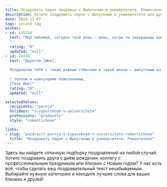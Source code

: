 ```yaml
---
title: Поздравить парня продавца с Выпускным в университете. Романтичное
description: Хотите поздравить парня с Выпускным в университете или другим праздником? Наш ИИ создаст незабываемое поздравление, а вы обязательно выделитесь среди других.  
date: 2024-11-07
tags: second tag
wishes:
- id: 115254
  text: "Мой любимый, сегодня твой день — день, когда ты завершаешь важную главу своей жизни, получая диплом продавца!  Это не просто профессия, это искусство, искусство находить подход к каждому человеку, очаровывать и дарить радость.  И как ты умело очаровываешь меня, так же уверен я, что ты будешь покорять сердца клиентов своим обаянием и профессионализмом. Пусть твой путь будет полон успехов, а  любовь наша —  ярче, чем самые лучшие витрины! С выпускным тебя, мой дорогой!
  "
  rating: "0"
  updated: "null"
- id: 24128
  text: "Дорогой [Имя],
  
  Поздравляю тебя с таким важным событием в твоей жизни – выпускным из университета! Это начало нового пути, полное возможностей и свершений. Ты уже доказал свою целеустремленность и упорство, и я уверен, что как продавец ты будешь не только успешным, но и вдохновлять других своим энтузиазмом и профессионализмом. Пусть этот день запомнится не только как праздник, но и как начало великих дел. Желаю тебе не только профессиональных успехов, но и личного счастья. Продолжай в том же духе и не забывай, что ты способен на многое!
  
  С теплом и наилучшими пожеланиями,
  [Твое Имя]"
  rating: "0"
  updated: "null"

selectedValues:
  recipients: "parnja"
  holidays: "s-vypussknym-v-universitete"
  professions: "prodavets"
  style: "romantichnoe"

links:
- slug: "pozdravit-parnja-s-vypussknym-v-universitete-romantichnoe"
  title: "Поздравить парня с Выпускным в университете. Романтичное"
---
```


Здесь вы найдете отличную подборку поздравлений на любой случай.
Хотите поздравить друга с днём рождения, коллегу с профессиональным праздником или близких с Новым годом? У нас есть всё, чтобы сделать ваш поздравительный текст незабываемым. Выбирайте нужную категорию и находите лучшие слова для ваших близких и друзей!
